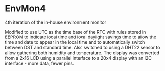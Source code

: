 # EnvMon4
4th iteration of the in-house environment monitor

Modified to use UTC as the time base of the RTC with rules stored in EEPROM
to indicate local time and local daylight savings time to allow the time and
date to appear in the local time and to automatically switch between DST
and standard time. Also switched to using a DHT22 sensor to allow gathering
both humidity and temperature. The display was converted from a 2x16 LCD
using a parallel interface to a 20x4 display with an I2C interface - more
data, fewer pins.
